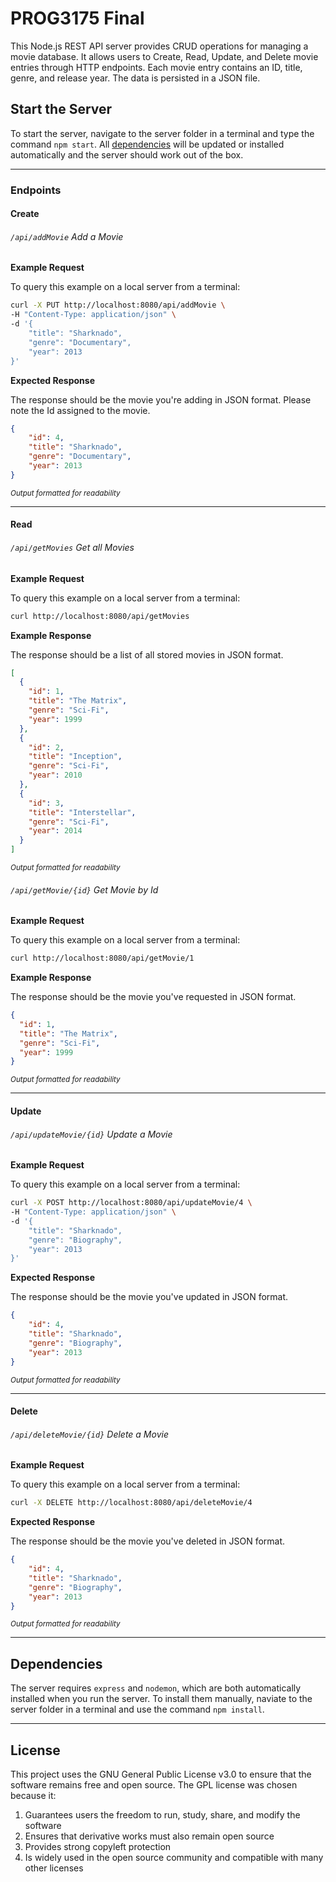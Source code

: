 # PROG3175 Final

This Node.js REST API server provides CRUD operations for managing a movie database. It allows users to Create, Read, Update, and Delete movie entries through HTTP endpoints. Each movie entry contains an ID, title, genre, and release year. The data is persisted in a JSON file.

## Start the Server
To start the server, navigate to the server folder in a terminal and type the command `npm start`. All [dependencies](#dependencies) will be updated or installed automatically and the server should work out of the box.

---

### Endpoints

#### Create
###### `/api/addMovie` Add a Movie 

**Example Request**

To query this example on a local server from a terminal:
```bash
curl -X PUT http://localhost:8080/api/addMovie \
-H "Content-Type: application/json" \
-d '{
    "title": "Sharknado",
    "genre": "Documentary",      
    "year": 2013
}'
```

**Expected Response**

The response should be the movie you're adding in JSON format. Please note the Id assigned to the movie.
```json
{
    "id": 4,
    "title": "Sharknado",
    "genre": "Documentary",
    "year": 2013
}
```
<sub>*Output formatted for readability*</sub>

---

#### Read
###### `/api/getMovies` Get all Movies

**Example Request**

To query this example on a local server from a terminal:
```bash
curl http://localhost:8080/api/getMovies
```

**Example Response**

The response should be a list of all stored movies in JSON format.
```json
[
  {
    "id": 1,
    "title": "The Matrix",
    "genre": "Sci-Fi",
    "year": 1999
  },
  {
    "id": 2,
    "title": "Inception",
    "genre": "Sci-Fi",
    "year": 2010
  },
  {
    "id": 3,
    "title": "Interstellar",
    "genre": "Sci-Fi",
    "year": 2014
  }
]
```
<sub>*Output formatted for readability*</sub>

###### `/api/getMovie/{id}` Get Movie by Id

**Example Request**

To query this example on a local server from a terminal:
```bash
curl http://localhost:8080/api/getMovie/1
```

**Example Response**

The response should be the movie you've requested in JSON format.
```json
{
  "id": 1,
  "title": "The Matrix",
  "genre": "Sci-Fi",
  "year": 1999
}
```
<sub>*Output formatted for readability*</sub>

---

#### Update
###### `/api/updateMovie/{id}` Update a Movie 

**Example Request**

To query this example on a local server from a terminal:
```bash
curl -X POST http://localhost:8080/api/updateMovie/4 \
-H "Content-Type: application/json" \
-d '{
    "title": "Sharknado",
    "genre": "Biography",
    "year": 2013
}'
```

**Expected Response**

The response should be the movie you've updated in JSON format.
```json
{
    "id": 4,
    "title": "Sharknado",
    "genre": "Biography",
    "year": 2013
}
```
<sub>*Output formatted for readability*</sub>

---

#### Delete
###### `/api/deleteMovie/{id}` Delete a Movie 

**Example Request**

To query this example on a local server from a terminal:
```bash
curl -X DELETE http://localhost:8080/api/deleteMovie/4
```

**Expected Response**

The response should be the movie you've deleted in JSON format.
```json
{
    "id": 4,
    "title": "Sharknado",
    "genre": "Biography",
    "year": 2013
}
```
<sub>*Output formatted for readability*</sub>

---

## Dependencies
The server requires `express` and `nodemon`, which are both automatically installed when you run the server. To install them manually, naviate to the server folder in a terminal and use the command `npm install`.

---

## License
This project uses the GNU General Public License v3.0 to ensure that the software remains free and open source. The GPL license was chosen because it:
1. Guarantees users the freedom to run, study, share, and modify the software
2. Ensures that derivative works must also remain open source
3. Provides strong copyleft protection
4. Is widely used in the open source community and compatible with many other licenses